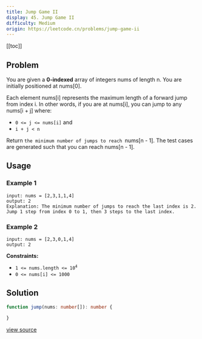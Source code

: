 ```yaml
---
title: Jump Game II
display: 45. Jump Game II
difficulty: Medium
origin: https://leetcode.cn/problems/jump-game-ii
---
```


[[toc]]

## Problem

You are given a **0-indexed** array of integers nums of length n. You are initially positioned at nums[0].

Each element nums[i] represents the maximum length of a forward jump from index i. In other words, if you are at nums[i], you can jump to any nums[i + j] where:

- <code>0 &lt;= j &lt;= nums[i]</code> and
- <code>i + j &lt; n</code>

Return `the minimum number of jumps to reach `nums[n - 1]. The test cases are generated such that you can reach nums[n - 1].

## Usage

### Example 1

```
input: nums = [2,3,1,1,4]
output: 2
Explanation: The minimum number of jumps to reach the last index is 2. Jump 1 step from index 0 to 1, then 3 steps to the last index.
```

### Example 2

```
input: nums = [2,3,0,1,4]
output: 2
```


**Constraints:**

- <code>1 &lt;= nums.length &lt;= 10<sup>4</sup></code>
- <code>0 &lt;= nums[i] &lt;= 1000</code>


## Solution

```ts
function jump(nums: number[]): number {

}
```

[view source](https://leetcode.cn/problems/jump-game-ii)
